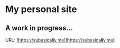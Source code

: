 # My personal site

## A work in progress...

URL: [https://subasically.me](https://subasically.me)
